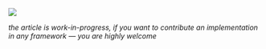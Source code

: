 [![](https://img.shields.io/badge/desktopui-slack-green.svg?logo=slack)](https://join.slack.com/t/desktopui/shared_invite/enQtNTE4NjEyNTA1MzE5LTczZWYzZGQ4YWVhNmFjMWE1N2U2M2FjOGVmYjljMTkyM2I3NjM2OWVhNmNhYTBkZWQxODcxMWY3ZDlhM2YzY2Q)

_the article is work-in-progress, if you want to contribute an implementation in any framework — you are highly welcome_

<!-- ## TODO: WebView wrapper https://github.com/Boscop/web-view

## TODO: Servo WebRenderer http://tomsik.cz/node-webrender/

## TODO: React Native from Microsoft

## TODO: React Native for Qt from Status

## TODO: Flutter for desktop

## revery

https://github.com/revery-ui/revery

## TODO: Libui (proton-native)

## TODO: Libui (bindings for Rust/Go)

## TODO: sciter

## nuklear

## TODO: The framework Quip is using if available

## TODO: WDL

## TODO: Qt

## TODO: Swing Java

## TODO: The framework SublimeText is using if available

## TODO: JUCE

## TODO: wxwidgets

## TODO: JavaFX (TornadoFX)

## Advanced

### Writing your own custom renderer (Webgl/OpenGL/DirectX)

## Bonus: PWA (ServiceWorkers)

## Bonus: Marzipan (iOSMac) -->
